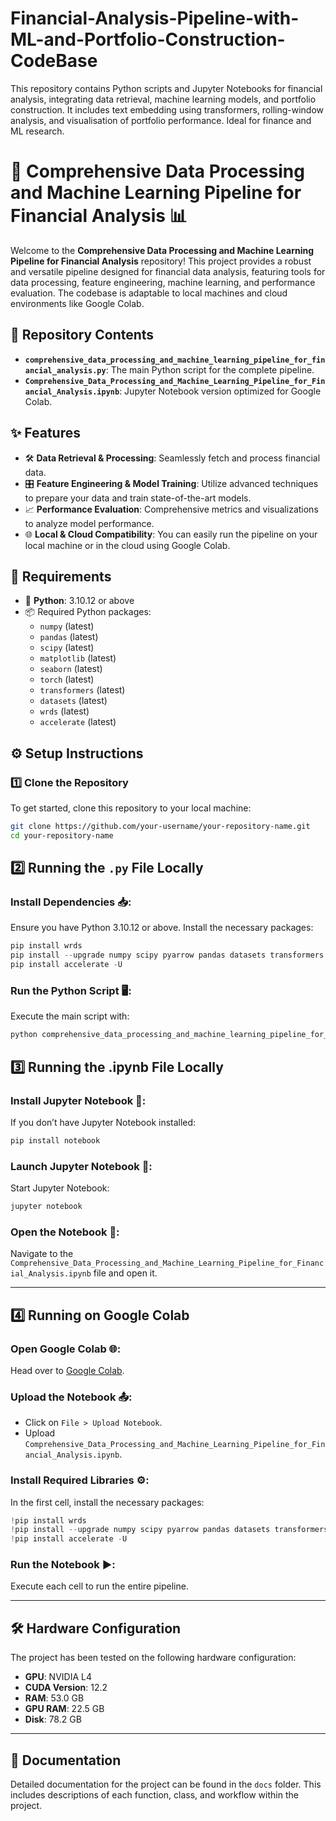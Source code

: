 # Financial-Analysis-Pipeline-with-ML-and-Portfolio-Construction-CodeBase
This repository contains Python scripts and Jupyter Notebooks for financial analysis, integrating data retrieval, machine learning models, and portfolio construction. It includes text embedding using transformers, rolling-window analysis, and visualisation of portfolio performance. Ideal for finance and ML research.

# 🚀 Comprehensive Data Processing and Machine Learning Pipeline for Financial Analysis 📊

Welcome to the **Comprehensive Data Processing and Machine Learning Pipeline for Financial Analysis** repository! This project provides a robust and versatile pipeline designed for financial data analysis, featuring tools for data processing, feature engineering, machine learning, and performance evaluation. The codebase is adaptable to local machines and cloud environments like Google Colab.

## 📂 Repository Contents

- **`comprehensive_data_processing_and_machine_learning_pipeline_for_financial_analysis.py`**: The main Python script for the complete pipeline.
- **`Comprehensive_Data_Processing_and_Machine_Learning_Pipeline_for_Financial_Analysis.ipynb`**: Jupyter Notebook version optimized for Google Colab.

## ✨ Features

- 🛠️ **Data Retrieval & Processing**: Seamlessly fetch and process financial data.
- 🎛️ **Feature Engineering & Model Training**: Utilize advanced techniques to prepare your data and train state-of-the-art models.
- 📈 **Performance Evaluation**: Comprehensive metrics and visualizations to analyze model performance.
- 🌐 **Local & Cloud Compatibility**: You can easily run the pipeline on your local machine or in the cloud using Google Colab.

## 🔧 Requirements

- 🐍 **Python**: 3.10.12 or above
- 📦 Required Python packages:
  - `numpy` (latest)
  - `pandas` (latest)
  - `scipy` (latest)
  - `matplotlib` (latest)
  - `seaborn` (latest)
  - `torch` (latest)
  - `transformers` (latest)
  - `datasets` (latest)
  - `wrds` (latest)
  - `accelerate` (latest)

## ⚙️ Setup Instructions

### 1️⃣ Clone the Repository

To get started, clone this repository to your local machine:

```bash
git clone https://github.com/your-username/your-repository-name.git
cd your-repository-name
```

## 2️⃣ Running the `.py` File Locally

### Install Dependencies 📥:

Ensure you have Python 3.10.12 or above. Install the necessary packages:

```python
pip install wrds
pip install --upgrade numpy scipy pyarrow pandas datasets transformers
pip install accelerate -U
```

### Run the Python Script 🖥️:
Execute the main script with:

```bash
python comprehensive_data_processing_and_machine_learning_pipeline_for_financial_analysis.py
```

## 3️⃣ Running the .ipynb File Locally

### Install Jupyter Notebook 📓:
If you don’t have Jupyter Notebook installed:

```bash
pip install notebook
```

### Launch Jupyter Notebook 🚀:
Start Jupyter Notebook:

```bash
jupyter notebook
```

### Open the Notebook 📂:
Navigate to the `Comprehensive_Data_Processing_and_Machine_Learning_Pipeline_for_Financial_Analysis.ipynb` file and open it.

---

## 4️⃣ Running on Google Colab

### Open Google Colab 🌐:
Head over to [Google Colab](https://colab.research.google.com/).

### Upload the Notebook 📤:
- Click on `File > Upload Notebook`.
- Upload `Comprehensive_Data_Processing_and_Machine_Learning_Pipeline_for_Financial_Analysis.ipynb`.

### Install Required Libraries ⚙️:
In the first cell, install the necessary packages:

```python
!pip install wrds
!pip install --upgrade numpy scipy pyarrow pandas datasets transformers
!pip install accelerate -U
```

### Run the Notebook ▶️:
Execute each cell to run the entire pipeline.

---

## 🛠️ Hardware Configuration

The project has been tested on the following hardware configuration:

- **GPU**: NVIDIA L4
- **CUDA Version**: 12.2
- **RAM**: 53.0 GB
- **GPU RAM**: 22.5 GB
- **Disk**: 78.2 GB

---

## 📑 Documentation

Detailed documentation for the project can be found in the `docs` folder. This includes descriptions of each function, class, and workflow within the project.
